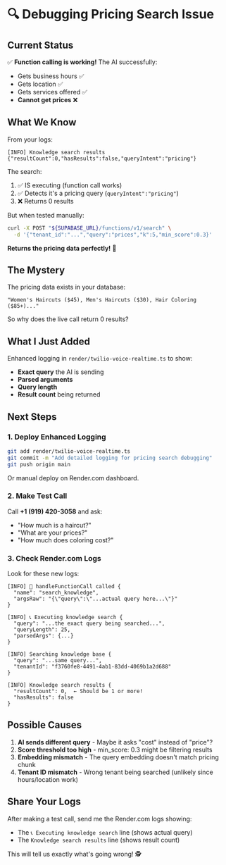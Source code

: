 # 🔍 Debugging Pricing Search Issue

## Current Status

✅ **Function calling is working!** The AI successfully:
- Gets business hours ✅
- Gets location ✅  
- Gets services offered ✅
- **Cannot get prices** ❌

## What We Know

From your logs:
```
[INFO] Knowledge search results {"resultCount":0,"hasResults":false,"queryIntent":"pricing"}
```

The search:
1. ✅ IS executing (function call works)
2. ✅ Detects it's a pricing query (`queryIntent":"pricing"`)
3. ❌ Returns 0 results

But when tested manually:
```bash
curl -X POST "${SUPABASE_URL}/functions/v1/search" \
  -d '{"tenant_id":"...","query":"prices","k":5,"min_score":0.3}'
```

**Returns the pricing data perfectly!** 🎯

## The Mystery

The pricing data exists in your database:
```
"Women's Haircuts ($45), Men's Haircuts ($30), Hair Coloring ($85+)..."
```

So why does the live call return 0 results?

## What I Just Added

Enhanced logging in `render/twilio-voice-realtime.ts` to show:
- **Exact query** the AI is sending
- **Parsed arguments**
- **Query length**
- **Result count** being returned

## Next Steps

### 1. Deploy Enhanced Logging

```bash
git add render/twilio-voice-realtime.ts
git commit -m "Add detailed logging for pricing search debugging"
git push origin main
```

Or manual deploy on Render.com dashboard.

### 2. Make Test Call

Call **+1 (919) 420-3058** and ask:
- "How much is a haircut?"
- "What are your prices?"
- "How much does coloring cost?"

### 3. Check Render.com Logs

Look for these new logs:
```
[INFO] 🔧 handleFunctionCall called {
  "name": "search_knowledge",
  "argsRaw": "{\"query\":\"...actual query here...\"}"
}

[INFO] 📞 Executing knowledge search {
  "query": "...the exact query being searched...",
  "queryLength": 25,
  "parsedArgs": {...}
}

[INFO] Searching knowledge base {
  "query": "...same query...",
  "tenantId": "f3760fe8-4491-4ab1-83dd-4069b1a2d688"
}

[INFO] Knowledge search results {
  "resultCount": 0,  ← Should be 1 or more!
  "hasResults": false
}
```

## Possible Causes

1. **AI sends different query** - Maybe it asks "cost" instead of "price"?
2. **Score threshold too high** - min_score: 0.3 might be filtering results
3. **Embedding mismatch** - The query embedding doesn't match pricing chunk
4. **Tenant ID mismatch** - Wrong tenant being searched (unlikely since hours/location work)

## Share Your Logs

After making a test call, send me the Render.com logs showing:
- The `📞 Executing knowledge search` line (shows actual query)
- The `Knowledge search results` line (shows result count)

This will tell us exactly what's going wrong! 🕵️
